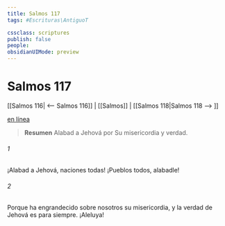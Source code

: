 ```yaml
---
title: Salmos 117
tags: #Escrituras\AntiguoT

cssclass: scriptures
publish: false
people:
obsidianUIMode: preview
---
```


# Salmos 117
[[Salmos 116| <-- Salmos 116]] | [[Salmos]] | [[Salmos 118|Salmos 118 --> ]]

[en línea](https://churchofjesuschrist.org/study/scriptures/ot/ps/117?lang=spa)

> __Resumen__
Alabad a Jehová por Su misericordia y verdad.

###### 1 
¡Alabad a Jehová, naciones todas!
¡Pueblos todos, alabadle!

###### 2 
Porque ha engrandecido sobre nosotros su misericordia,
y la 
verdad
 de Jehová es para siempre.
¡Aleluya!

